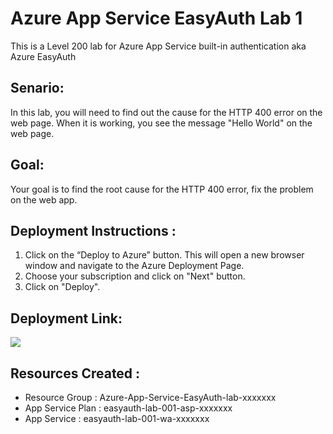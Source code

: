 # Azure App Service EasyAuth Lab 1

This is a Level 200 lab for Azure App Service built-in authentication aka Azure EasyAuth  

## Senario:
In this lab, you will need to find out the cause for the HTTP 400 error on the web page. 
When it is working, you see the message "Hello World" on the web page.

## Goal:
Your goal is to find the root cause for the HTTP 400 error, fix the problem on the web app.

## Deployment Instructions :
1.	Click on the “Deploy to Azure” button. 
   This will open a new browser window and navigate to the Azure Deployment Page. <br>
2.	Choose your subscription and click on "Next" button. <br>
3.	Click on "Deploy". <br>

## Deployment Link:
<a href="https://deploy.azure.com?repository=https://github.com/vijaysaayi/Azure-App-Service-EasyAuth-lab-001?ptmpl=https://rawcdn.githack.com/vijaysaayi/Azure-App-Service-EasyAuth-lab-001/b23eb336e1a3acac04c7e3b8c2b7a6ca58c94a7d/parameters.azuredeploy.json" target="_blank">
    <img src="https://azurecomcdn.azureedge.net/mediahandler/acomblog/media/Default/blog/deploybutton.png"/>
</a> 

## Resources Created : 
- Resource  Group  : Azure-App-Service-EasyAuth-lab-xxxxxxx
- App Service Plan : easyauth-lab-001-asp-xxxxxxx
- App Service      : easyauth-lab-001-wa-xxxxxxx




